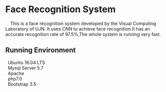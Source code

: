 # Face Recognition System 
&nbsp;&nbsp;&nbsp;&nbsp;This is a face recognition system developed by the Visual Computing Laboratory of UJN. It uses CNN to achieve face recognition.It has an accurate recognition rate of 97.5%,The whole system is running very fast.

## Running Environment
   &nbsp;&nbsp;Ubuntu 16.04 LTS<br>
   &nbsp;&nbsp;Mysql Server 5.7<br>
   &nbsp;&nbsp;Apache<br>
   &nbsp;&nbsp;php7.0<br>
   &nbsp;&nbsp;Bootstrap 3.5<br>
